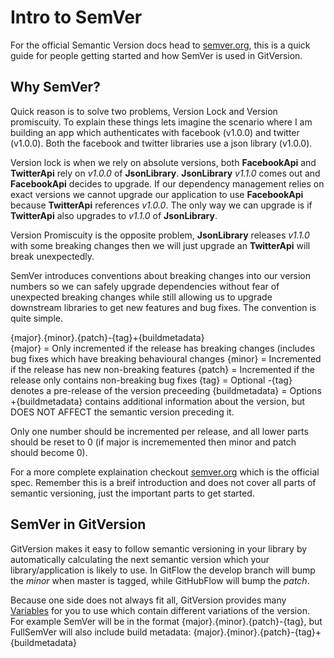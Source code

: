 # Intro to SemVer
For the official Semantic Version docs head to [semver.org](http://semver.org), this is a quick guide for people  getting started and how SemVer is used in GitVersion.

## Why SemVer?
Quick reason is to solve two problems, Version Lock and Version promiscuity. To explain these things lets imagine the scenario where I am building an app which authenticates with facebook (v1.0.0) and twitter (v1.0.0). Both the facebook and twitter libraries use a json library (v1.0.0).

Version lock is when we rely on absolute versions, both **FacebookApi** and **TwitterApi** rely on _v1.0.0_ of **JsonLibrary**. **JsonLibrary** _v1.1.0_ comes out and **FacebookApi** decides to upgrade. If our dependency management relies on exact versions we cannot upgrade our application to use **FacebookApi** because **TwitterApi** references _v1.0.0_. The only way we can upgrade is if **TwitterApi** also upgrades to _v1.1.0_ of **JsonLibrary**.

Version Promiscuity is the opposite problem, **JsonLibrary** releases _v1.1.0_ with some breaking changes then we will just upgrade an **TwitterApi** will break unexpectedly.

SemVer introduces conventions about breaking changes into our version numbers so we can safely upgrade dependencies without fear of unexpected breaking changes while still allowing us to upgrade downstream libraries to get new features and bug fixes. The convention is quite simple.

{major}.{minor}.{patch}-{tag}+{buildmetadata}  
{major} = Only incremented if the release has breaking changes (includes bug fixes which have breaking behavioural changes
{minor} = Incremented if the release has new non-breaking features
{patch} = Incremented if the release only contains non-breaking bug fixes
{tag} = Optional -{tag} denotes a pre-release of the version preceeding
{buildmetadata} = Options +{buildmetadata} contains additional information about the version, but DOES NOT AFFECT the semantic version preceding it.

Only one number should be incremented per release, and all lower parts should be reset to 0 (if major is incrememented then minor and patch should become 0).

For a more complete explaination checkout [semver.org](http://semver.org) which is the official spec. Remember this is a breif introduction and does not cover all parts of semantic versioning, just the important parts to get started.

## SemVer in GitVersion
GitVersion makes it easy to follow semantic versioning in your library by automatically calculating the next semantic version which your library/application is likely to use. In GitFlow the develop branch will bump the *minor* when master is tagged, while GitHubFlow will bump the *patch*.

Because one side does not always fit all, GitVersion provides many [Variables](variables.md) for you to use which contain different variations of the version. For example SemVer will be in the format {major}.{minor}.{patch}-{tag}, but FullSemVer will also include build metadata: {major}.{minor}.{patch}-{tag}+{buildmetadata}
